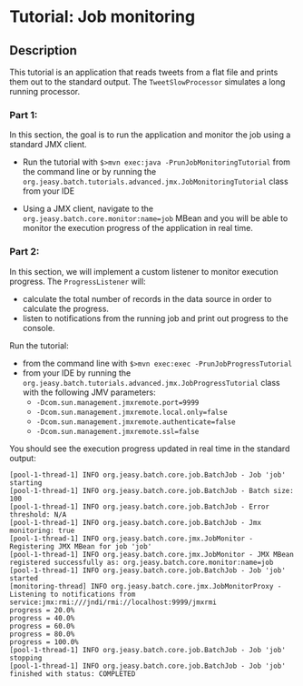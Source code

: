 # Tutorial: Job monitoring

## Description

This tutorial is an application that reads tweets from a flat file and prints them out to the standard output.
The `TweetSlowProcessor` simulates a long running processor.

### Part 1:

In this section, the goal is to run the application and monitor the job using a standard JMX client.

* Run the tutorial with `$>mvn exec:java -PrunJobMonitoringTutorial` from the command line or by running the
`org.jeasy.batch.tutorials.advanced.jmx.JobMonitoringTutorial` class from your IDE

* Using a JMX client, navigate to the `org.jeasy.batch.core.monitor:name=job` MBean
 and you will be able to monitor the execution progress of the application in real time.

### Part 2:

In this section, we will implement a custom listener to monitor execution progress. The `ProgressListener` will:

* calculate the total number of records in the data source in order to calculate the progress.
* listen to notifications from the running job and print out progress to the console.

Run the tutorial:

* from the command line with `$>mvn exec:exec -PrunJobProgressTutorial`
* from your IDE by running the `org.jeasy.batch.tutorials.advanced.jmx.JobProgressTutorial` class with the following JMV parameters:
    - `-Dcom.sun.management.jmxremote.port=9999`
    - `-Dcom.sun.management.jmxremote.local.only=false`
    - `-Dcom.sun.management.jmxremote.authenticate=false`
    - `-Dcom.sun.management.jmxremote.ssl=false`

You should see the execution progress updated in real time in the standard output:

```
[pool-1-thread-1] INFO org.jeasy.batch.core.job.BatchJob - Job 'job' starting
[pool-1-thread-1] INFO org.jeasy.batch.core.job.BatchJob - Batch size: 100
[pool-1-thread-1] INFO org.jeasy.batch.core.job.BatchJob - Error threshold: N/A
[pool-1-thread-1] INFO org.jeasy.batch.core.job.BatchJob - Jmx monitoring: true
[pool-1-thread-1] INFO org.jeasy.batch.core.jmx.JobMonitor - Registering JMX MBean for job 'job'
[pool-1-thread-1] INFO org.jeasy.batch.core.jmx.JobMonitor - JMX MBean registered successfully as: org.jeasy.batch.core.monitor:name=job
[pool-1-thread-1] INFO org.jeasy.batch.core.job.BatchJob - Job 'job' started
[monitoring-thread] INFO org.jeasy.batch.core.jmx.JobMonitorProxy - Listening to notifications from service:jmx:rmi:///jndi/rmi://localhost:9999/jmxrmi
progress = 20.0%
progress = 40.0%
progress = 60.0%
progress = 80.0%
progress = 100.0%
[pool-1-thread-1] INFO org.jeasy.batch.core.job.BatchJob - Job 'job' stopping
[pool-1-thread-1] INFO org.jeasy.batch.core.job.BatchJob - Job 'job' finished with status: COMPLETED
```

